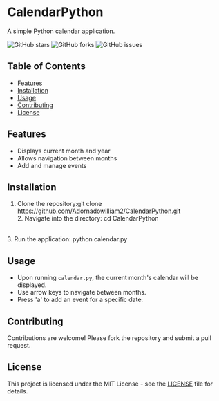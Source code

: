 # CalendarPython

A simple Python calendar application.

![GitHub stars](https://img.shields.io/github/stars/Adornadowilliam2/CalendarPython.svg?style=flat-square)
![GitHub forks](https://img.shields.io/github/forks/Adornadowilliam2/CalendarPython.svg?style=flat-square)
![GitHub issues](https://img.shields.io/github/issues/Adornadowilliam2/CalendarPython.svg?style=flat-square)

## Table of Contents
- [Features](#features)
- [Installation](#installation)
- [Usage](#usage)
- [Contributing](#contributing)
- [License](#license)

## Features
- Displays current month and year
- Allows navigation between months
- Add and manage events

## Installation
1. Clone the repository:git clone https://github.com/Adornadowilliam2/CalendarPython.git
<br>2. Navigate into the directory:
cd CalendarPython
<br>
3. Run the application:
python calendar.py
<br>

## Usage
- Upon running `calendar.py`, the current month's calendar will be displayed.
- Use arrow keys to navigate between months.
- Press 'a' to add an event for a specific date.

## Contributing
Contributions are welcome! Please fork the repository and submit a pull request.

## License
This project is licensed under the MIT License - see the [LICENSE](LICENSE) file for details.
